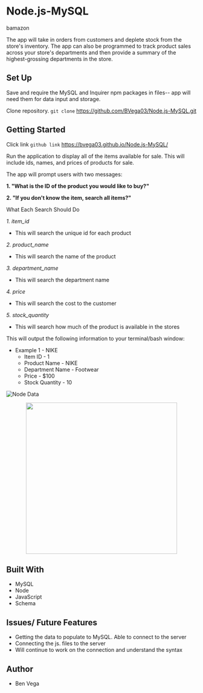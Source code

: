 # Node.js-MySQL
bamazon

The app will take in orders from customers and deplete stock from the store's inventory. The app can also be programmed to track product sales across your store's departments and then provide a summary of the highest-grossing departments in the store.


## Set Up
Save and require the MySQL and Inquirer npm packages in files-- app will need them for data input and storage.

  Clone repository. ```git clone``` https://github.com/BVega03/Node.js-MySQL.git

## Getting Started

Click link ```github link``` https://bvega03.github.io/Node.js-MySQL/

Run the application to display all of the items available for sale. This will include ids, names, and prices of products for sale.

The app will prompt users with two messages:

**1. "What is the ID of the product you would like to buy?"**

**2. "If you don't know the item, search all items?"**


What Each Search Should Do

*1. item_id*

- This will search the unique id for each product

*2. product_name*

- This will search the name of the product

*3. department_name*

- This will search the department name

*4. price*

- This will search the cost to the customer

*5. stock_quantity*

- This will search how much of the product is available in the stores

This will output the following information to your terminal/bash window:

- Example 1 - NIKE
  * Item ID - 1
  * Product Name - NIKE
  * Department Name - Footwear
  * Price - $100
  * Stock Quantity - 10

![Node Data](/OneDrive/desktop/1-HOMEWORK/Node_MySQL/Node.js_MySQL/Images/bamazon-js-sql-terminal_response.PNG?raw=true "Node data")
<div align="center">
    <img src="/OneDrive/desktop/1-HOMEWORK/Node_MySQL/Node.js_MySQL/Images/bamazon-js-sql-terminal_response.PNG" width="400px"</img> 
</div>

## Built With
- MySQL
- Node
- JavaScript
- Schema

## Issues/ Future Features
- Getting the data to populate to MySQL. Able to connect to the server
- Connecting the js. files to the server
- Will continue to work on the connection and understand the syntax

## Author
- Ben Vega

